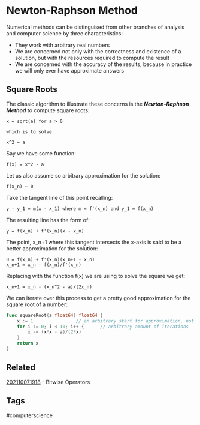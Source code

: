 # Newton-Raphson Method
Numerical methods can be distinguised from other branches of analysis and
computer science by three characteristics:
* They work with arbitrary real numbers
* We are concerned not only with the correctness and existence of a solution,
but with the resources required to compute the result
* We are concerned with the accuracy of the results, because in practice we will
only ever have approximate answers


## Square Roots
The classic algorithm to illustrate these concerns is the
***Newton-Raphson Method*** to compute square roots:
```
x = sqrt(a) for a > 0

which is to solve

x^2 = a
```

Say we have some function:
```
f(x) = x^2 - a
```

Let us also assume so arbitrary approximation for the solution:

```
f(x_n) ~ 0
```

Take the tangent line of this point recalling:
```
y - y_1 = m(x - x_1) where m = f'(x_n) and y_1 = f(x_n)
```

The resulting line has the form of:
```
y = f(x_n) + f'(x_n)(x - x_n)
```

The point, x_n+1 where this tangent intersects the x-axis is said to be a better
approximation for the solution:
```
0 = f(x_n) + f'(x_n)(x_n+1 - x_n)
x_n+1 = x_n - f(x_n)/f'(x_n)
```

Replacing with the function f(x) we are using to solve the square we get:
```
x_n+1 = x_n - (x_n^2 - a)/(2x_n)

```

We can iterate over this process to get a pretty good approximation for the
square root of a number:
```go
func squareRoot(a float64) float64 {
    x := 1                // an arbitrary start for approximation, not optimized
    for i := 0; i < 10; i++ {      // arbitrary amount of iterations
        x -= (x*x - a)/(2*x)
    }
    return x
}
```


## Related
[202110071918](../202110071918) - Bitwise Operators


## Tags
#computerscience
